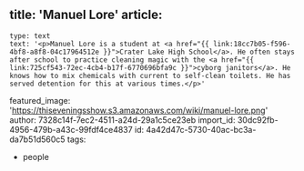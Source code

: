 title: 'Manuel Lore'
article:
  -
    type: text
    text: '<p>Manuel Lore is a student at <a href="{{ link:18cc7b05-f596-4bf8-a8f8-04c17964512e }}">Crater Lake High School</a>. He often stays after school to practice cleaning magic with the <a href="{{ link:725cf543-72ec-4cb4-b17f-6770696bfa9c }}">cyborg janitors</a>. He knows how to mix chemicals with current to self-clean toilets. He has served detention for this at various times.</p>'
featured_image: 'https://thiseveningsshow.s3.amazonaws.com/wiki/manuel-lore.png'
author: 7328c14f-7ec2-4511-a24d-29a1c5ce23eb
import_id: 30dc92fb-4956-479b-a43c-99fdf4ce4837
id: 4a42d47c-5730-40ac-bc3a-da7b51d560c5
tags:
  - people
